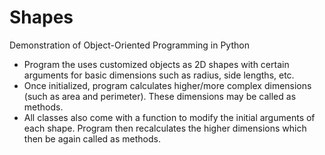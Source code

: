 # Shapes
Demonstration of Object-Oriented Programming in Python

- Program the uses customized objects as 2D shapes with certain arguments for basic dimensions such as radius, side lengths, etc.
- Once initialized, program calculates higher/more complex dimensions (such as area and perimeter). These dimensions may be called as methods.
- All classes also come with a function to modify the initial arguments of each shape. Program then recalculates the higher dimensions which then be again called as methods.
